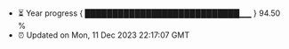 - ⏳ Year progress { ████████████████████████████▁▁ } 94.50 %
- ⏰ Updated on Mon, 11 Dec 2023 22:17:07 GMT

